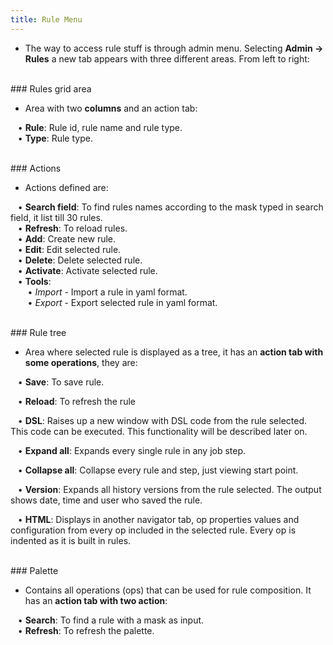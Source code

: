 ```yaml
---
title: Rule Menu
---
```


* The way to access rule stuff is through admin menu. Selecting **Admin → Rules** a new tab appears with three different areas. From left to right:

<br />
### Rules grid area

* Area with two **columns** and an action tab: <br />

&nbsp; &nbsp;• **Rule**: Rule id, rule name and rule type. <br />
&nbsp; &nbsp;• **Type**: Rule type.

<br />
### Actions

* Actions defined are: <br />

&nbsp; &nbsp;• **Search field**: To find rules names according to the mask typed in search field, it list till 30 rules. <br />
&nbsp; &nbsp;• **Refresh**: To reload rules. <br />
&nbsp; &nbsp;• **Add**: Create new rule. <br />
&nbsp; &nbsp;• **Edit**: Edit selected rule. <br />
&nbsp; &nbsp;• **Delete**: Delete selected rule. <br />
&nbsp; &nbsp;• **Activate**: Activate selected rule. <br />
&nbsp; &nbsp;• **Tools**: <br />
      &nbsp; &nbsp;&nbsp; &nbsp; • *Import* - Import a rule in yaml format. <br />
      &nbsp; &nbsp;&nbsp; &nbsp; • *Export* - Export selected rule in yaml format.

<br />
### Rule tree

* Area where selected rule is displayed as a tree, it has an **action tab with some operations**, they are: <br />
 
&nbsp; &nbsp;• **Save**: To save rule. <br />

&nbsp; &nbsp;• **Reload**: To refresh the rule <br />

&nbsp; &nbsp;• **DSL**: Raises up a new window with DSL code from the rule selected. This code can be executed. This functionality will be described later on. <br />

&nbsp; &nbsp;• **Expand all**: Expands every single rule in any job step. <br />

&nbsp; &nbsp;• **Collapse all**: Collapse every rule and step, just viewing start point. <br />

&nbsp; &nbsp;• **Version**: Expands all history versions from the rule selected. The output shows date, time and user who saved the rule. <br />

&nbsp; &nbsp;• **HTML**: Displays in another navigator tab, op properties values and configuration from every op included in the selected rule. Every op is indented as it is built in rules.

<br />
### Palette 

* Contains all operations (ops) that can be used for rule composition. 
It has an **action tab with two action**: <br />

&nbsp; &nbsp;• **Search**: To find a rule with a mask as input. <br />
&nbsp; &nbsp;• **Refresh**: To refresh the palette. <br />

